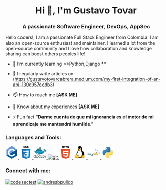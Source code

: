 <h1 align="center">Hi 👋, I'm Gustavo Tovar</h1>
<h3 align="center">A passionate Software Engineer, DevOps, AppSec </h3>

Hello coders!, I am a passionate Full Stack Engineer from Colombia. I am also an open-source enthusiast and maintainer. I learned a lot from the open-source community and I love how collaboration and knowledge sharing can boost others peoples life!

- 🌱 I’m currently learning **Python,Django **

- 📝 I regularly write articles on (https://gustavotovarcabrera.medium.com/my-first-integration-of-an-api-130e957ecdb3)

- 📫 How to reach me **[ASK ME]**

- 📄 Know about my experiences **[ASK ME]**

- ⚡ Fun fact **"Darme cuenta de que mi ignorancia es el motor de mi aprendizaje me mantendrá humilde."**




<h3 align="left">Languages and Tools:</h3>
<p><a href="https://www.cprogramming.com/" target="_blank"> <img src="https://raw.githubusercontent.com/devicons/devicon/master/icons/c/c-original.svg" alt="c" width="40" height="40"/> </a> <a href="https://www.w3schools.com/css/" target="_blank"> <img src="https://raw.githubusercontent.com/devicons/devicon/master/icons/css3/css3-original-wordmark.svg" alt="css3" width="40" height="40"/> </a> <a href="https://www.docker.com/" target="_blank"> <img src="https://raw.githubusercontent.com/devicons/devicon/master/icons/docker/docker-original-wordmark.svg" alt="docker" width="40" height="40"/> </a> <a href="https://git-scm.com/" target="_blank"> <img src="https://www.vectorlogo.zone/logos/git-scm/git-scm-icon.svg" alt="git" width="40" height="40"/> </a> <a href="https://www.w3.org/html/" target="_blank"> <img src="https://raw.githubusercontent.com/devicons/devicon/master/icons/html5/html5-original-wordmark.svg" alt="html5" width="40" height="40"/> </a>   <a href="https://www.linux.org/" target="_blank"> <img src="https://raw.githubusercontent.com/devicons/devicon/master/icons/linux/linux-original.svg" alt="linux" width="40" height="40"/> </a>  <a href="https://www.mysql.com/" target="_blank"> <img src="https://raw.githubusercontent.com/devicons/devicon/master/icons/mysql/mysql-original-wordmark.svg" alt="mysql" width="40" height="40"/> </a> <a href="https://www.python.org" target="_blank"> <img src="https://raw.githubusercontent.com/devicons/devicon/master/icons/python/python-original.svg" alt="python" width="40" height="40"/> </a>  </p> 

<h3 align="left">Connect with me:</h3>
<p align="left">
<a href="https://twitter.com/tao_code" target="blank"><img align="center" src="https://cdn.jsdelivr.net/npm/simple-icons@3.0.1/icons/twitter.svg" alt="codesectest" height="30" width="40" /></a> 
<a href="https://www.linkedin.com/in/gustavotovarcabrera/" target="blank"><img align="center" src="https://cdn.jsdelivr.net/npm/simple-icons@3.0.1/icons/linkedin.svg" alt="andresbpulido" height="30" width="40" /></a>


